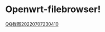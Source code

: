 # Openwrt-filebrowser!
[QQ截图20220707230410](https://user-images.githubusercontent.com/17327297/178150484-780d7c23-ac35-4642-a8af-baad6a7b7d5d.png)
